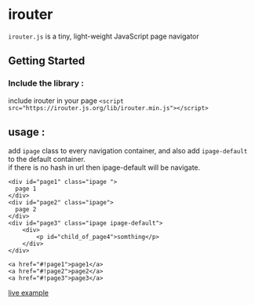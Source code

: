 # irouter
`irouter.js` is  a tiny, light-weight JavaScript page navigator

## Getting Started

### Include the library :
include irouter in your page
```<script src="https://irouter.js.org/lib/irouter.min.js"></script>```

## usage :
add ``ipage`` class to every navigation container, and also add ``ipage-default`` to the default container.<br>
if there is no hash in url then ipage-default will be navigate.
```
<div id="page1" class="ipage ">
  page 1
</div>
<div id="page2" class="ipage">
  page 2
</div>
<div id="page3" class="ipage ipage-default">
    <div>
        <p id="child_of_page4">somthing</p>
    </div>
</div>

<a href="#!page1">page1</a>
<a href="#!page2">page2</a>
<a href="#!page3">page3</a>
```
[live example](http://alhaqhassan.github.io/me/snip/irouter-ex1.html)

